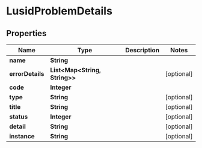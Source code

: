 

# LusidProblemDetails


## Properties

| Name | Type | Description | Notes |
|------------ | ------------- | ------------- | -------------|
|**name** | **String** |  |  |
|**errorDetails** | **List&lt;Map&lt;String, String&gt;&gt;** |  |  [optional] |
|**code** | **Integer** |  |  |
|**type** | **String** |  |  [optional] |
|**title** | **String** |  |  [optional] |
|**status** | **Integer** |  |  [optional] |
|**detail** | **String** |  |  [optional] |
|**instance** | **String** |  |  [optional] |




